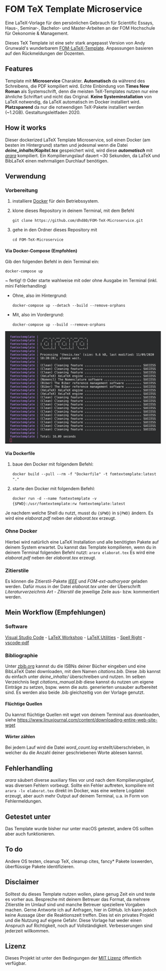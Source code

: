 # FOM TeX Template Microservice

Eine LaTeX-Vorlage für den persönlichen Gebrauch für Scientific Essays, Haus-, Seminar-, Bachelor- und Master-Arbeiten an der FOM Hochschule für Oekonomie & Management.

Dieses TeX Template ist eine sehr stark angepasst Version von Andy Grunwald's wunderbarem [FOM-LaTeX-Template](https://github.com/andygrunwald/FOM-LaTeX-Template). Anpassungen basieren auf den Rückmeldungen der Dozenten.

## Features
Template mit **Microservice** Charakter. **Automatisch** da während des Schreibens, die PDF kompiliert wird. Echte Einbindung von **Times New Roman** als Systemschrift, denn die meisten TeX-Templates nutzen nur eine ähnliche Schriftart und nicht das Original. **Keine Systeminstallation** von LaTeX notwendig, da LaTeX automatisch im Docker installiert wird. **Platzsparend** da nur die notwendigen TeX-Pakete installiert werden (~1.2GB). Gestaltungsleitfaden 2020.

## How it works
Dieser dockerized LaTeX Template Microservice, soll einen Docker (am besten im Hintergrund) starten und jedesmal wenn die Datei _**deine_inhalte/Kapitel.tex**_ gespeichert wird, wird diese  _**automatisch**_ mit [_arara_](https://github.com/cereda/arara) kompiliert. Ein Kompilierungslauf dauert ~30 Sekunden, da LaTeX und BibLaTeX einen mehrmaligen Durchlauf benötigen.

## Verwendung
### Vorbereitung
1. installiere [Docker](https://docs.docker.com/get-docker/) für dein Betriebssystem.
2. klone dieses Repository in deinem Terminal, mit dem Befehl

    ``git clone https://github.com/dhd80/FOM-TeX-Microservice.git``

3. gehe in den Ordner dieses Repository mit 

    ``cd FOM-TeX-Microservice``

#### Via Docker-Compose (Empfohlen)
Gib den folgenden Befehl in dein Terminal ein:
    
    docker-compose up

~ fertig! 🤓 Oder starte wahlweise mit oder ohne Ausgabe im Terminal (inkl. mini Fehlerhandling)
- Ohne, also im Hintergrund:
    
    ``docker-compose up --detach --build --remove-orphans``

- Mit, also im Vordergrund:
  
    ``docker-compose up --build --remove-orphans``

![Terminal](.github/terminal.png)

#### Via Dockerfile
1. baue den Docker mit folgendem Befehl:

    ``docker build --pull --rm -f "Dockerfile" -t fomtextemplate:latest "."``

2. starte den Docker mit folgendem Befehl:

    ``docker run -d --name fomtextemplate -v {$PWD}:/usr/fomtextemplate:rw fomtextemplate:latest``

Je nachdem welche Shell du nutzt, musst du ``{$PWD}`` in ``${PWD}`` ändern. Es wird eine _elaborat.pdf_ neben der _elaborat.tex_ erzeugt.

### Ohne Docker
Hierbei wird natürlich eine LaTeX Installation und alle benötigten Pakete auf deinem System erwartet. Du kannst das Template kompilieren, wenn du in deinem Terminal folgenden Befehl nutzt: ``arara elaborat.tex`` Es wird eine _elaborat.pdf_ neben der _elaborat.tex_ erzeugt.

### Zitierstile
Es können die Zitierstil-Pakete [_IEEE_](https://ctan.net/macros/latex/contrib/biblatex-contrib/biblatex-ieee/biblatex-ieee.pdf) und _FOM-ext-authoryear_ geladen werden. Dafür muss in der Datei _elaborat.tex_ unter der Überschrift _Literaturverzeichnis Art - Zitierstil_ die jeweilige Zeile aus- bzw. kommentiert werden.

## Mein Workflow (Empfehlungen)
### Software
[Visual Studio Code](https://code.visualstudio.com/download) - 
[LaTeX Workshop](https://marketplace.visualstudio.com/items?itemName=James-Yu.latex-workshop) - 
[LaTeX Utilities](https://marketplace.visualstudio.com/items?itemName=tecosaur.latex-utilities) - 
[Spell Right](https://marketplace.visualstudio.com/items?itemName=ban.spellright) - 
[vscode-pdf](https://marketplace.visualstudio.com/items?itemName=tomoki1207.pdf)

### Bibliographie
Unter [zbib.org](https://zbib.org) kannst du die ISBNs deiner Bücher eingeben und eine BibLaTeX Datei downloaden, mit dem Namen _citations.bib_. Diese .bib kannst du einfach unter _deine_inhalte/_ überschreiben und nutzen. Im selben Verzeichnis liegt _citations_manual.bib_ diese kannst du nutzen um eigene Einträge zu setzen, bspw. wenn die auto. generierten unsauber aufbereitet sind. Es werden also beide .bib gleichzeitig von der Vorlage genutzt.

#### Flüchtige Quellen
Du kannst flüchtige Quellen mit wget von deinem Terminal aus downloaden, siehe https://www.linuxjournal.com/content/downloading-entire-web-site-wget

#### Wörter zählen
Bei jedem Lauf wird die Datei _word_count.log_ erstellt/überschrieben, in welcher du die Anzahl deiner geschriebenen Worte ablesen kannst.

## Fehlerhandling
_arara_ säubert diverse auxiliary files vor und nach dem Kompilierungslauf, was diversen Fehlern vorbeugt. Sollte ein Fehler auftreten, kompiliere mit ``arara -lv elaborat.tex`` direkt im Docker, was eine weitere Logdatei erzeugt, aber auch mehr Output auf deinem Terminal, u.a. in Form von Fehlermeldungen.

## Getestet unter
Das Template wurde bisher nur unter macOS getestet, andere OS sollten aber auch funktionieren.

## To do
Andere OS testen, cleanup TeX, cleanup cites, fancy* Pakete loswerden, überflüssige Pakete identifizieren.

## Disclaimer
Solltest du dieses Template nutzen wollen, plane genug Zeit ein und teste es vorher aus. Bespreche mit deinem Betreuer das Format, da mehrere Zitierstile im Umlauf sind und manche Betreuer speziellere Vorgaben machen. Gerne Antworte ich auf Anfragen, hier in GitHub. Ich kann jedoch keine Aussage über die Reaktionszeit treffen. Dies ist ein privates Projekt und die Nutzung auf eigene Gefahr. Diese Vorlage hat weder einen Anspruch auf Richtigkeit, noch auf Vollständigkeit. Verbesserungen sind jederzeit willkommen.

## Lizenz
Dieses Projekt ist unter den Bedingungen der [MIT Lizenz](http://en.wikipedia.org/wiki/MIT_License) öffentlich verfügbar.
